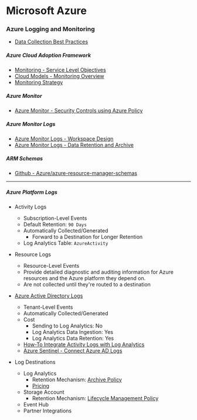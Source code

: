 # Microsoft Azure

### Azure Logging and Monitoring

- [Data Collection Best Practices](https://learn.microsoft.com/en-us/azure/azure-monitor/best-practices-data-collection)

##### Azure Cloud Adoption Framework

- [Monitoring - Service Level Objectives](https://learn.microsoft.com/en-us/azure/cloud-adoption-framework/manage/monitor/service-level-objectives)
- [Cloud Models - Monitoring Overview](https://learn.microsoft.com/en-us/azure/cloud-adoption-framework/manage/monitor/cloud-models-monitor-overview)
- [Monitoring Strategy](https://learn.microsoft.com/en-us/azure/cloud-adoption-framework/strategy/monitoring-strategy)

##### Azure Monitor

- [Azure Monitor - Security Controls using Azure Policy](https://learn.microsoft.com/en-us/azure/azure-monitor/security-controls-policy#azure-security-benchmark)

##### Azure Monitor Logs

- [Azure Monitor Logs - Workspace Design](https://learn.microsoft.com/en-us/azure/azure-monitor/logs/workspace-design)
- [Azure Monitor Logs - Data Retention and Archive](https://learn.microsoft.com/en-us/azure/azure-monitor/logs/data-retention-archive?tabs=portal-1%2Cportal-2)

##### ARM Schemas

- [Github - Azure/azure-resource-manager-schemas](https://github.com/Azure/azure-resource-manager-schemas)

<hr>

##### Azure Platform Logs

- Activity Logs
    - Subscription-Level Events
    - Default Retention: `90 Days`
    - Automatically Collected/Generated
        - Forward to a Destination for Longer Retention
    - Log Analytics Table: `AzureActivity`


- Resource Logs
    - Resource-Level Events
    - Provide detailed diagnostic and auditing information for Azure resources
      and the Azure platform they depend on.
    - Are not collected until they're routed to a destination


- [Azure Active Directory Logs](https://learn.microsoft.com/en-us/azure/active-directory/reports-monitoring/overview-reports)
    - Tenant-Level Events
    - Automatically Collected/Generated
    - Cost
        - Sending to Log Analytics: No
        - Log Analytics Data Ingestion: Yes
        - Log Analytics Data Retention: Yes
    - [How-To Integrate Activity Logs with Log Analytics](https://learn.microsoft.com/en-us/azure/active-directory/reports-monitoring/howto-integrate-activity-logs-with-log-analytics)
    - [Azure Sentinel - Connect Azure AD Logs](https://learn.microsoft.com/en-us/azure/sentinel/connect-azure-active-directory)


- Log Destinations
    - Log Analytics
        - Retention
          Mechanism: [Archive Policy](https://learn.microsoft.com/en-us/azure/azure-monitor/logs/data-retention-archive?tabs=portal-1%2Cportal-2)
        - [Pricing](https://learn.microsoft.com/en-us/azure/azure-monitor/logs/cost-logs)
    - Storage Account
        - Retention
          Mechanism: [Lifecycle Management Policy](https://learn.microsoft.com/en-us/azure/storage/blobs/lifecycle-management-policy-configure?tabs=azure-portal)
    - Event Hub
    - Partner Integrations
